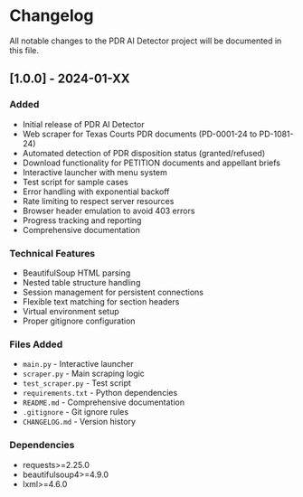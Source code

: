 # Changelog

All notable changes to the PDR AI Detector project will be documented in this file.

## [1.0.0] - 2024-01-XX

### Added
- Initial release of PDR AI Detector
- Web scraper for Texas Courts PDR documents (PD-0001-24 to PD-1081-24)
- Automated detection of PDR disposition status (granted/refused)
- Download functionality for PETITION documents and appellant briefs
- Interactive launcher with menu system
- Test script for sample cases
- Error handling with exponential backoff
- Rate limiting to respect server resources
- Browser header emulation to avoid 403 errors
- Progress tracking and reporting
- Comprehensive documentation

### Technical Features
- BeautifulSoup HTML parsing
- Nested table structure handling
- Session management for persistent connections
- Flexible text matching for section headers
- Virtual environment setup
- Proper gitignore configuration

### Files Added
- `main.py` - Interactive launcher
- `scraper.py` - Main scraping logic  
- `test_scraper.py` - Test script
- `requirements.txt` - Python dependencies
- `README.md` - Comprehensive documentation
- `.gitignore` - Git ignore rules
- `CHANGELOG.md` - Version history

### Dependencies
- requests>=2.25.0
- beautifulsoup4>=4.9.0
- lxml>=4.6.0 